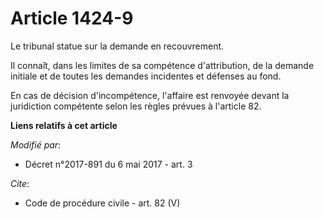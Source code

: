 # Article 1424-9

Le tribunal statue sur la demande en recouvrement. 

Il connaît, dans les limites de sa compétence d'attribution, de la demande initiale et de toutes les demandes incidentes et
défenses au fond. 

En cas de décision d'incompétence, l'affaire est renvoyée devant la juridiction compétente selon les règles prévues à
l'article 82.

**Liens relatifs à cet article**

_Modifié par_:

  - Décret n°2017-891 du 6 mai 2017 - art. 3

_Cite_:

  - Code de procédure civile - art. 82 (V)
